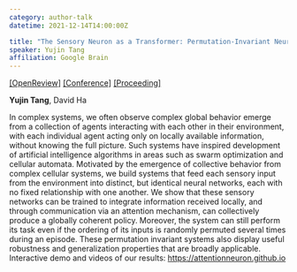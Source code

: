 ```yaml
---
category: author-talk
datetime: 2021-12-14T14:00:00Z

title: "The Sensory Neuron as a Transformer: Permutation-Invariant Neural Networks for Reinforcement Learning"
speaker: Yujin Tang
affiliation: Google Brain
---
```


[[OpenReview]](https://openreview.net/forum?id=wtLW-Amuds)
[[Conference]](https://neurips.cc/Conferences/2021/Schedule?showEvent=28634)
[[Proceeding]](https://proceedings.neurips.cc/paper/2021/hash/be3e9d3f7d70537357c67bb3f4086846-Abstract.html)

**Yujin Tang**, David Ha

In complex systems, we often observe complex global behavior emerge from a collection of agents interacting with each other in their environment, with each individual agent acting only on locally available information, without knowing the full picture. Such systems have inspired development of artificial intelligence algorithms in areas such as swarm optimization and cellular automata. Motivated by the emergence of collective behavior from complex cellular systems, we build systems that feed each sensory input from the environment into distinct, but identical neural networks, each with no fixed relationship with one another. We show that these sensory networks can be trained to integrate information received locally, and through communication via an attention mechanism, can collectively produce a globally coherent policy. Moreover, the system can still perform its task even if the ordering of its inputs is randomly permuted several times during an episode. These permutation invariant systems also display useful robustness and generalization properties that are broadly applicable. Interactive demo and videos of our results: <https://attentionneuron.github.io>

